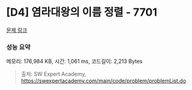 # [D4] 염라대왕의 이름 정렬 - 7701 

[문제 링크](https://swexpertacademy.com/main/code/problem/problemDetail.do?contestProbId=AWqU0zh6rssDFARG) 

### 성능 요약

메모리: 176,984 KB, 시간: 1,061 ms, 코드길이: 2,213 Bytes



> 출처: SW Expert Academy, https://swexpertacademy.com/main/code/problem/problemList.do